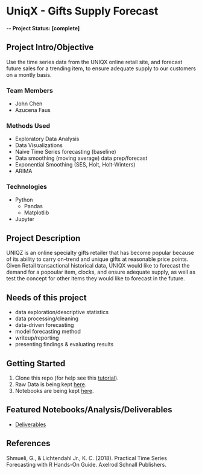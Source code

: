 # UniqX - Gifts Supply Forecast

#### -- Project Status: [complete]

## Project Intro/Objective
Use the time series data from the UNIQX online retail site, and forecast future sales for a trending item, to ensure adequate supply to our customers on a montly basis. 

### Team Members
* John Chen
* Azucena Faus

### Methods Used
* Exploratory Data Analysis
* Data Visualizations
* Naive Time Series forecasting (baseline)
* Data smoothing (moving average) data prep/forecast
* Exponential Smoothing (SES, Holt, Holt-Winters)
* ARIMA

### Technologies
* Python
  * Pandas
  * Matplotlib
* Jupyter

## Project Description
UNIQZ is an online specialty gifts retailer that has become popular because of its ability to carry on-trend and unique gifts at reasonable price points. Given Retail transactional historical data, UNIQX would like to forecast the demand for a popoular item, clocks, and ensure adequate supply, as well as test the concept for other items they would like to forecast in the future.

## Needs of this project 

- data exploration/descriptive statistics
- data processing/cleaning
- data-driven forecasting
- model forecasting method
- writeup/reporting
- presenting findings & evaluating results

## Getting Started

1. Clone this repo (for help see this [tutorial](https://help.github.com/articles/cloning-a-repository/)).
2. Raw Data is being kept [here](data).
3. Notebooks are being kept [here](notebooks).



## Featured Notebooks/Analysis/Deliverables
* [Deliverables](deliverables)

## References
Shmueli, G., & Lichtendahl Jr., K. C. (2018). Practical Time Series Forecasting with R Hands-On Guide. Axelrod Schnall Publishers. 
